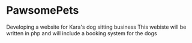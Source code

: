 # PawsomePets
Developing a website for Kara's dog sitting business 
This webiste will be written in php and will include a booking system for the dogs

